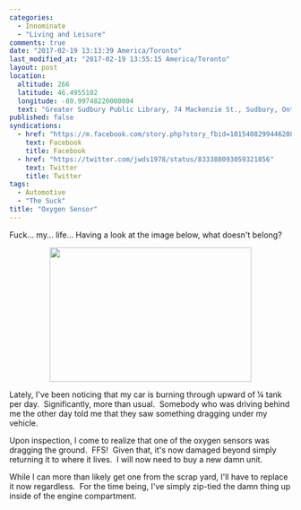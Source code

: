 ```yaml
---
categories:
  - Innominate
  - "Living and Leisure"
comments: true
date: "2017-02-19 13:13:39 America/Toronto"
last_modified_at: "2017-02-19 13:55:15 America/Toronto"
layout: post
location:
  altitude: 266
  latitude: 46.4955102
  longitude: -80.99748220000004
  text: "Greater Sudbury Public Library, 74 Mackenzie St., Sudbury, Ontario, P3C 4X8, Canada"
published: false
syndications:
  - href: "https://m.facebook.com/story.php?story_fbid=10154082994462084&id=719142083"
    text: Facebook
    title: Facebook
  - href: "https://twitter.com/jwds1978/status/833388093059321856"
    text: Twitter
    title: Twitter
tags:
  - Automotive
  - "The Suck"
title: "Oxygen Sensor"
---
```


<p>
  Fuck&hellip; my&hellip; life&hellip; Having a look at the image below, what doesn't belong?
</p>
<!-- excerptBreak -->
<p>
  <a href="{{ site.uri.assets }}/blog/2017/02/19/oxygen-sensor/2017-02-19_11-59-29_03-02.jpeg" target="_blank" title="">
    <img
      alt="" height="240" src="{{ site.uri.assets }}/blog/2017/02/19/oxygen-sensor/2017-02-19_11-59-29_360x240.jpg"
      style="border: 0px; display: block; margin-left: auto; margin-right: auto;" width="360" />
  </a>
</p>
<p>
  Lately, I've been noticing that my car is burning through upward of &frac14; tank per day.&nbsp; Significantly, more than usual.&nbsp; Somebody who was
  driving behind me the other day told me that they saw something dragging under my vehicle.
</p>
<p>
  Upon inspection, I come to realize that one of the oxygen sensors was dragging the ground.&nbsp; FFS!&nbsp; Given that, it's now damaged beyond simply
  returning it to where it lives.&nbsp; I will now need to buy a new damn unit.
</p>
<p>
  While I can more than likely get one from the scrap yard, I'll have to replace it now regardless.&nbsp; For the time being, I've simply zip-tied the damn
  thing up inside of the engine compartment.
</p>
